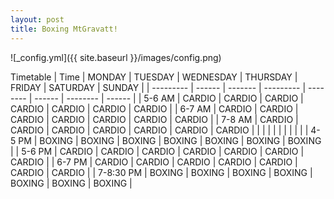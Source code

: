 ```yaml
---
layout: post
title: Boxing MtGravatt!
---
```


![_config.yml]({{ site.baseurl }}/images/config.png)

Timetable
| Time      | MONDAY | TUESDAY | WEDNESDAY | THURSDAY | FRIDAY | SATURDAY | SUNDAY |
| --------- | ------ | ------- | --------- | -------- | ------ | -------- | ------ |
| 5-6 AM    | CARDIO | CARDIO  | CARDIO    | CARDIO   | CARDIO | CARDIO   | CARDIO | 
| 6-7 AM    | CARDIO | CARDIO  | CARDIO    | CARDIO   | CARDIO | CARDIO   | CARDIO | 
| 7-8 AM    | CARDIO | CARDIO  | CARDIO    | CARDIO   | CARDIO | CARDIO   | CARDIO | 
|           |        |         |           |          |        |          |        |
| 4-5 PM    | BOXING | BOXING  | BOXING    | BOXING   | BOXING | BOXING   | BOXING |
| 5-6 PM    | CARDIO | CARDIO  | CARDIO    | CARDIO   | CARDIO | CARDIO   | CARDIO | 
| 6-7 PM    | CARDIO | CARDIO  | CARDIO    | CARDIO   | CARDIO | CARDIO   | CARDIO | 
| 7-8:30 PM | BOXING | BOXING  | BOXING    | BOXING   | BOXING | BOXING   | BOXING |
